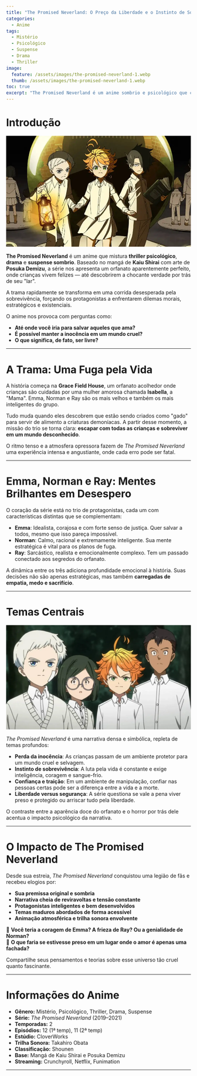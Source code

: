 ```yaml
---
title: "The Promised Neverland: O Preço da Liberdade e o Instinto de Sobrevivência"
categories:
  - Anime
tags:
  - Mistério
  - Psicológico
  - Suspense
  - Drama
  - Thriller
image:
  feature: /assets/images/the-promised-neverland-1.webp
  thumb: /assets/images/the-promised-neverland-1.webp
toc: true
excerpt: "The Promised Neverland é um anime sombrio e psicológico que coloca crianças brilhantes em um jogo mortal de fuga, onde a liberdade tem um preço alto e cada passo exige inteligência e coragem."
---
```


# Introdução

![Imagem promocional de The Promised Neverland, com Emma, Norman e Ray](/assets/images/the-promised-neverland-1.webp)

**The Promised Neverland** é um anime que mistura **thriller psicológico**, **drama** e **suspense sombrio**. Baseado no mangá de **Kaiu Shirai** com arte de **Posuka Demizu**, a série nos apresenta um orfanato aparentemente perfeito, onde crianças vivem felizes — até descobrirem a chocante verdade por trás de seu "lar".

A trama rapidamente se transforma em uma corrida desesperada pela sobrevivência, forçando os protagonistas a enfrentarem dilemas morais, estratégicos e existenciais.

O anime nos provoca com perguntas como:

- **Até onde você iria para salvar aqueles que ama?**  
- **É possível manter a inocência em um mundo cruel?**  
- **O que significa, de fato, ser livre?**

---

# A Trama: Uma Fuga pela Vida

A história começa na **Grace Field House**, um orfanato acolhedor onde crianças são cuidadas por uma mulher amorosa chamada **Isabella**, a "Mama". Emma, Norman e Ray são os mais velhos e também os mais inteligentes do grupo.

Tudo muda quando eles descobrem que estão sendo criados como "gado" para servir de alimento a criaturas demoníacas. A partir desse momento, a missão do trio se torna clara: **escapar com todas as crianças e sobreviver em um mundo desconhecido**.

O ritmo tenso e a atmosfera opressora fazem de *The Promised Neverland* uma experiência intensa e angustiante, onde cada erro pode ser fatal.

---

# Emma, Norman e Ray: Mentes Brilhantes em Desespero

O coração da série está no trio de protagonistas, cada um com características distintas que se complementam:

- **Emma**: Idealista, corajosa e com forte senso de justiça. Quer salvar a todos, mesmo que isso pareça impossível.  
- **Norman**: Calmo, racional e extremamente inteligente. Sua mente estratégica é vital para os planos de fuga.  
- **Ray**: Sarcástico, realista e emocionalmente complexo. Tem um passado conectado aos segredos do orfanato.

A dinâmica entre os três adiciona profundidade emocional à história. Suas decisões não são apenas estratégicas, mas também **carregadas de empatia, medo e sacrifício**.

---

# Temas Centrais

![Cena tensa de The Promised Neverland, com as crianças planejando a fuga](/assets/images/the-promised-neverland-2.webp)

*The Promised Neverland* é uma narrativa densa e simbólica, repleta de temas profundos:

- **Perda da inocência**: As crianças passam de um ambiente protetor para um mundo cruel e selvagem.  
- **Instinto de sobrevivência**: A luta pela vida é constante e exige inteligência, coragem e sangue-frio.  
- **Confiança e traição**: Em um ambiente de manipulação, confiar nas pessoas certas pode ser a diferença entre a vida e a morte.  
- **Liberdade versus segurança**: A série questiona se vale a pena viver preso e protegido ou arriscar tudo pela liberdade.

O contraste entre a aparência doce do orfanato e o horror por trás dele acentua o impacto psicológico da narrativa.

---

# O Impacto de The Promised Neverland

Desde sua estreia, *The Promised Neverland* conquistou uma legião de fãs e recebeu elogios por:

- **Sua premissa original e sombria**  
- **Narrativa cheia de reviravoltas e tensão constante**  
- **Protagonistas inteligentes e bem desenvolvidos**  
- **Temas maduros abordados de forma acessível**  
- **Animação atmosférica e trilha sonora envolvente**

🎯 **Você teria a coragem de Emma? A frieza de Ray? Ou a genialidade de Norman?**  
🧠 **O que faria se estivesse preso em um lugar onde o amor é apenas uma fachada?**

Compartilhe seus pensamentos e teorias sobre esse universo tão cruel quanto fascinante.

---

# Informações do Anime

- **Gênero:** Mistério, Psicológico, Thriller, Drama, Suspense  
- **Série:** *The Promised Neverland* (2019–2021)  
- **Temporadas:** 2  
- **Episódios:** 12 (1ª temp), 11 (2ª temp)  
- **Estúdio:** CloverWorks  
- **Trilha Sonora:** Takahiro Obata  
- **Classificação:** Shounen  
- **Base:** Mangá de Kaiu Shirai e Posuka Demizu  
- **Streaming:** Crunchyroll, Netflix, Funimation  

---

